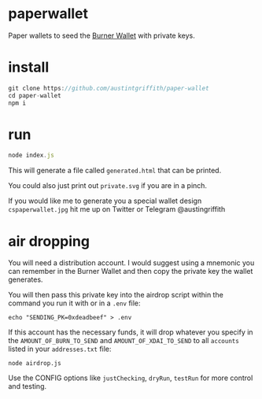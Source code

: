 # paperwallet
Paper wallets to seed the [Burner Wallet](https://github.com/austintgriffith/burner-wallet) with private keys.

# install
```javascript
git clone https://github.com/austintgriffith/paper-wallet
cd paper-wallet
npm i
```

# run
```javascript
node index.js
```

This will generate a file called `generated.html` that can be printed.

You could also just print out `private.svg` if you are in a pinch.

If you would like me to generate you a special wallet design `cspaperwallet.jpg` hit me up on Twitter or Telegram @austingriffith


# air dropping

You will need a distribution account. I would suggest using a mnemonic you can remember in the Burner Wallet and then copy the private key the wallet generates. 

You will then pass this private key into the airdrop script within the command you run it with or in a `.env` file:

```
echo "SENDING_PK=0xdeadbeef" > .env
```

If this account has the necessary funds, it will drop whatever you specify in the `AMOUNT_OF_BURN_TO_SEND` and `AMOUNT_OF_XDAI_TO_SEND` to all `accounts` listed in your `addresses.txt` file:
```
node airdrop.js
```

Use the CONFIG options like `justChecking`, `dryRun`, `testRun` for more control and testing.
